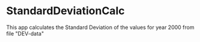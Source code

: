 # StandardDeviationCalc
This app calculates the Standard Deviation of the values for year 2000 from file "DEV-data" 
